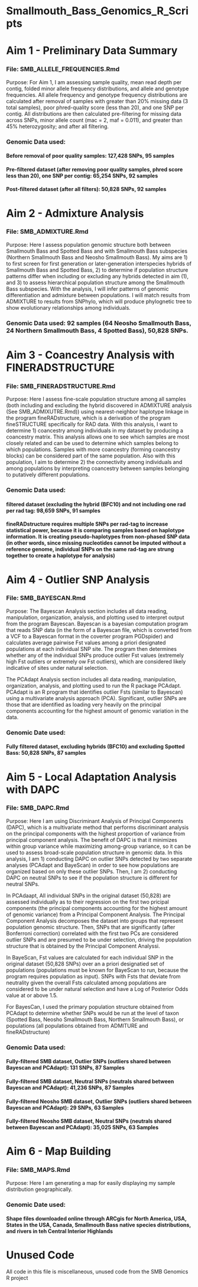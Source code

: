 # Smallmouth_Bass_Genomics_R_Scripts

# Aim 1 - Preliminary Data Summary
### File: SMB_ALLELE_FREQUENCIES.Rmd

Purpose: For Aim 1, I am assessing sample quality, mean read depth per contig, folded minor allele frequency distributions, and allele and genotype frequencies. All allele frequency and genotype frequency distributions are calculated after removal of samples with greater than 20% missing data (3 total samples), poor phred-quality score (less than 20), and one SNP per contig. All distributions are then calculated pre-filtering for missing data across SNPs, minor allele count (mac = 2, maf = 0.011), and greater than 45% heterozygosity; and after all filtering.

### Genomic Data used:
#### Before removal of poor quality samples: 127,428 SNPs, 95 samples
#### Pre-filtered dataset (after removing poor quality samples, phred score less than 20), one SNP per contig: 65,254 SNPs, 92 samples
#### Post-filtered dataset (after all filters): 50,828 SNPs, 92 samples

# Aim 2 - Admixture Analysis
### File: SMB_ADMIXTURE.Rmd

Purpose: Here I assess population genomic structure both between Smallmouth Bass and Spotted Bass and with Smallmouth Bass subspecies (Northern Smallmouth Bass and Neosho Smallmouth Bass). My aims are 1) to first screen for first generation or later-generation interspecies hybrids of Smallmouth Bass and Spotted Bass, 2) to determine if population structure patterns differ when including or excluding any hybrids detected in aim (1), and 3) to assess hierarchical population structure among the Smallmouth Bass subspecies. With the analysis, I will infer patterns of genomic differentiation and admixture between populations. I will match results from ADMIXTURE to results from SNPhylo, which will produce phylognetic tree to show evolutionary relationships among individuals.

### Genomic Data used: 92 samples (64 Neosho Smallmouth Bass, 24 Northern Smallmouth Bass, 4 Spotted Bass), 50,828 SNPs. 

# Aim 3 - Coancestry Analysis with FINERADSTRUCTURE
### File: SMB_FINERADSTRUCTURE.Rmd

Purpose: Here I assess fine-scale population structure among all samples (both including and excluding the hybrid discovered in ADMIXTURE analysis (See SMB_ADMIXUTRE.Rmd)) using nearest-neighbor haplotype linkage in the program fineRADstructure, which is a derivation of the program fineSTRUCTURE specifically for RAD data. With this analysis, I want to determine 1) coancestry among individuals in my dataset by producing a coancestry matrix. This analysis allows one to see which samples are most closely related and can be used to determine which samples belong to which populations. Samples with more coancestry (forming coancestry blocks) can be considered part of the same population. Also with this population, I aim to determine 2) the connectivity among individuals and among populations by interpreting coancestry between samples belonging to putatively different populations.
 
### Genomic Data used:

#### filtered dataset (excluding the hybrid (BFC10) and not including one rad per rad tag: 98,659 SNPs, 91 samples
#### fineRADstructure requires multiple SNPs per rad-tag to increase statistical power, because it is comparing samples based on haplotype information. It is creating pseudo-haplotypes from non-phased SNP data (in other words, since missing nucleotides cannot be imputed without a reference genome, individual SNPs on the same rad-tag are strung together to create a haplotype for analysis)

# Aim 4 - Outlier SNP Analysis
### File: SMB_BAYESCAN.Rmd

Purpose: The Bayescan Analysis section includes all data reading, manipulation, organization, analysis, and plotting used to interpret output from the program Bayescan. Bayescan is a bayesian computation program that reads SNP data (in the form of a Bayescan file, which is converted from a VCF to a Bayescan format in the coverter program PGDspider) and calculates average pairwise Fst values among a priori designated populations at each individual SNP site. The program then determines whether any of the individual SNPs produce outlier Fst values (extremely high Fst outliers or extremely ow Fst outliers), which are considered likely indicative of sites under natural selection.

The PCAdapt Analysis section includes all data reading, manipulation, organization, analysis, and plotting used to run the R package PCAdapt. PCAdapt is an R program that identifies outlier Fsts (similar to Bayescan) using a multivariate analysis approach (PCA). Significant, outlier SNPs are those that are identified as loading very heavily on the principal components accounting for the highest amount of genomic variation in the data.

### Genomic Date used:

#### Fully filtered dataset, excluding hybrids (BFC10) and excluding Spotted Bass: 50,828 SNPs, 87 samples

# Aim 5 - Local Adaptation Analysis with DAPC
### File: SMB_DAPC.Rmd

Purpose: Here I am using Discriminant Analysis of Principal Components (DAPC), which is a multivariate method that performs discriminant analysis on the principal components with the highest proportion of variance from principal component analysis. The benefit of DAPC is that it minimizes within group variance while maximizing among-group variance, so it can be used to assess broad-scale population structure in genomic data. In this analysis, I am 1) conducting DAPC on outlier SNPs detected by two separate analyses (PCAdapt and BayeScan) in order to see how populations are organized based on only these outlier SNPs. Then, I am 2) conducting DAPC on neutral SNPs to see if the population structure is different for neutral SNPs.

In PCAdaapt, All individual SNPs in the original dataset (50,828) are assessed individually as to their regression on the first two pricipal components (the principal components accounting for the highest amount of genomic variance) from a Principal Component Analysis. The Principal Component Analysis decomposes the dataset into groups that represent population genomic structure. Then, SNPs that are significantly (after Bonferroni correction) correlated with the first two PCs are considered outlier SNPs and are presumed to be under selection, driving the population structure that is obtained by the Principal Component Analyssi. 

In BayeScan, Fst values are calculated for each individual SNP in the original dataset (50,828 SNPs) over an a priori designatied set of populations (populations must be known for BayeScan to run, because the program requires population as input). SNPs with Fsts that deviate from neutrality given the overall Fsts calculated among populations are considered to be under natural selection and have a Log of Posterior Odds value at or above 1.5.

For BayesCan, I used the primary population structure obtained from PCAdapt to determine whether SNPs would be run at the level of taxon (Spotted Bass, Neosho Smallmouth Bass, Northern Smallmouth Bass), or populations (all populations obtained from ADMITURE and fineRADstructure)

### Genomic Data used:
      
#### Fully-filtered SMB dataset, Outlier SNPs (outliers shared between Bayescan and PCAdapt): 131 SNPs, 87 Samples
#### Fully-filtered SMB dataset, Neutral SNPs (neutrals shared between Bayescan and PCAdapt): 41,236 SNPs, 87 Samples
#### Fully-filtered Neosho SMB dataset, Outlier SNPs (outliers shared between Bayescan and PCAdapt): 29 SNPs, 63 Samples
#### Fully-filtered Neosho SMB dataset, Neutral SNPs (neutrals shared between Bayescan and PCAdapt): 35,025 SNPs, 63 Samples

# Aim 6 - Map Building
### File: SMB_MAPS.Rmd

Purpose: Here I am generating a map for easily displaying my sample distribution geographically.

### Genomic Date used:

#### Shape files downloaded online through ARCgis for North America, USA, States in the USA, Canada, Smallmouth Bass native species distributions, and rivers in teh Central Interior Highlands

# Unused Code

All code in this file is miscellaneous, unused code from the SMB Genomics R project